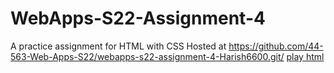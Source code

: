 # WebApps-S22-Assignment-4
A practice assignment for HTML with CSS
Hosted at https://github.com/44-563-Web-Apps-S22/webapps-s22-assignment-4-Harish6600.git/
[play html](https://github.com/44-563-Web-Apps-S22/webapps-s22-assignment-4-Harish6600.git/play.html)
        
